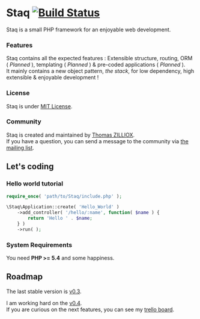 Staq [![Build Status](https://travis-ci.org/Pixel418/Staq.png?branch=develop)](https://travis-ci.org/Pixel418/Staq?branch=develop)
======
Staq is a small PHP framework for an enjoyable web development.

### Features

Staq contains all the expected features : Extensible structure, routing, ORM ( *Planned* ), templating ( *Planned* ) & pre-coded applications ( *Planned* ). <br>
It mainly contains a new object pattern, *the stack*, for low dependency, high extensible & enjoyable development !

### License

Staq is under [MIT License](http://opensource.org/licenses/MIT).

### Community

Staq is created and maintained by [Thomas ZILLIOX](http://zilliox.me). <br>
If you have a question, you can send a message to the community via [the mailing list](mailto:staq-project@googlegroups.com). 



Let's coding
--------

### Hello world tutorial 

```php
require_once( 'path/to/Staq/include.php' );

\Staq\Application::create( 'Hello_World' )
    ->add_controller( '/hello/:name', function( $name ) {
        return 'Hello ' . $name;
    } )
    ->run( );
```

### System Requirements
You need **PHP >= 5.4** and some happiness.



Roadmap
--------
The last stable version is [v0.3](https://github.com/Pixel418/Staq).

I am working hard on the [v0.4](https://github.com/Pixel418/Staq/tree/develop). <br>
If you are curious on the next features, you can see my [trello board](https://trello.com/board/staq/50de3fe18942735c620000a9).
